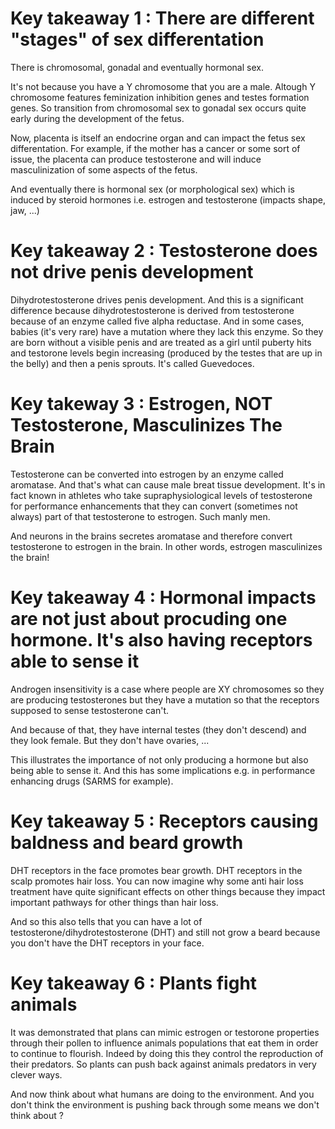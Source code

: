 # Key takeaway 1 : There are different "stages" of sex differentation
There is chromosomal, gonadal and eventually hormonal sex. 

It's not because you have a Y chromosome that you are a male. Altough Y chromosome features feminization inhibition genes and testes formation genes.
So transition from chromosomal sex to gonadal sex occurs quite early during the development of the fetus. 

Now, placenta is itself an endocrine organ and can impact the fetus sex differentation. For example, if the mother has a cancer or some sort of issue, the placenta can produce testosterone and will induce masculinization of some aspects of the fetus. 

And eventually there is hormonal sex (or morphological sex) which is induced by steroid hormones i.e. estrogen and testosterone (impacts shape, jaw, ...)

# Key takeaway 2 : Testosterone does not drive penis development
Dihydrotestosterone drives penis development. And this is a significant difference because dihydrotestosterone is derived from testosterone because of an enzyme called five alpha reductase.
And in some cases, babies (it's very rare) have a mutation where they lack this enzyme. So they are born without a visible penis and are treated as a girl until puberty hits and testorone levels begin increasing (produced by the testes that are up in the belly) and then a penis sprouts. It's called Guevedoces.

# Key takeway 3 : Estrogen, NOT Testosterone, Masculinizes The Brain  
Testosterone can be converted into estrogen by an enzyme called aromatase. And that's what can cause male breat tissue development.
It's in fact known in athletes who take supraphysiological levels of testosterone for performance enhancements that they can convert (sometimes not always) part of that testosterone to estrogen. Such manly men. 

And neurons in the brains secretes aromatase and therefore convert testosterone to estrogen in the brain. In other words, estrogen masculinizes the brain!

# Key takeaway 4 : Hormonal impacts are not just about procuding one hormone. It's also having receptors able to sense it
Androgen insensitivity is a case where people are XY chromosomes so they are producing testosterones but they have a mutation so that the receptors supposed to sense testosterone can't. 

And because of that, they have internal testes (they don't descend) and they look female. But they don't have ovaries, ... 

This illustrates the importance of not only producing a hormone but also being able to sense it. And this has some implications e.g. in performance enhancing drugs (SARMS for example). 

# Key takeaway 5 : Receptors causing baldness and beard growth
DHT receptors in the face promotes bear growth. DHT receptors in the scalp promotes hair loss. You can now imagine why some anti hair loss treatment have quite significant effects on other things because they impact important pathways for other things than hair loss. 

And so this also tells that you can have a lot of testosterone/dihydrotestosterone (DHT) and still not grow a beard because you don't have the DHT receptors in your face.

# Key takeaway 6 : Plants fight animals
It was demonstrated that plans can mimic estrogen or testorone properties through their pollen to influence animals populations that eat them in order to continue to flourish. Indeed by doing this they control the reproduction of their predators. So plants can push back against animals predators in very clever ways. 

And now think about what humans are doing to the environment. And you don't think the environment is pushing back through some means we don't think about ? 











































